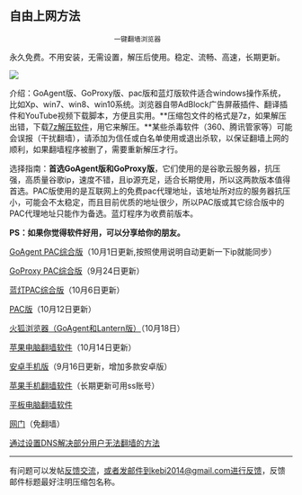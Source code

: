 ## **********************自由上网方法**********************

                              一键翻墙浏览器



永久免费。不用安装，无需设置，解压后使用。稳定、流畅、高速，长期更新。

![](https://raw.githubusercontent.com/Alvin9999/pac2/master/%E5%9B%BE%E6%A0%87.PNG)


介绍：GoAgent版、GoProxy版、pac版和蓝灯版软件适合windows操作系统，比如Xp、win7、win8、win10系统。浏览器自带AdBlock广告屏蔽插件、翻译插件和YouTube视频下载脚本，方便且实用。**压缩包文件的格式是7z，如果解压出错，下载[7z解压软件](https://sparanoid.com/lab/7z/)，用它来解压。**某些杀毒软件（360、腾讯管家等）可能会误报（干扰翻墙），请添加为信任或白名单使用或退出杀软，以保证翻墙上网的顺利，如果翻墙程序被删了，需要重新解压才行。

选择指南：**首选GoAgent版和GoProxy版**，它们使用的是谷歌云服务器，抗压强，高质量谷歌ip，速度不错，且ip源充足，适合长期使用，所以这两款版本值得首选。PAC版使用的是互联网上的免费pac代理地址，该地址所对应的服务器抗压小，可能会不太稳定，而且目前优质的地址很少，所以PAC版或其它综合版中的PAC代理地址只能作为备选。蓝灯程序为收费前版本。

**PS：如果你觉得软件好用，可以分享给你的朋友。**


[GoAgent PAC综合版](https://github.com/Alvin9999/new-pac/wiki/GoAgent-PAC%E7%BB%BC%E5%90%88%E7%89%88)（10月1日更新,按照使用说明自动更新一下ip就能同步）

[GoProxy PAC综合版](https://github.com/Alvin9999/new-pac/wiki/GoProxy-PAC%E7%BB%BC%E5%90%88%E7%89%88)（9月24日更新）

[蓝灯PAC综合版](https://github.com/Alvin9999/new-pac/wiki/%E8%93%9D%E7%81%AF-PAC%E7%BB%BC%E5%90%88%E7%89%88)（10月6日更新）

[PAC版](https://github.com/Alvin9999/new-pac/wiki/PAC%E7%89%88)（10月12日更新）

[火狐浏览器（GoAgent和Lantern版）](https://github.com/Alvin9999/new-pac/wiki/%E7%81%AB%E7%8B%90%E6%B5%8F%E8%A7%88%E5%99%A8%EF%BC%88GoAgent%E5%92%8CLantern%E7%89%88%EF%BC%89)（10月18日）

[苹果电脑翻墙软件](https://github.com/Alvin9999/new-pac/wiki/%E8%8B%B9%E6%9E%9C%E7%94%B5%E8%84%91MAC%E7%BF%BB%E5%A2%99%E8%BD%AF%E4%BB%B6)（10月14日更新）


[安卓手机版](https://github.com/Alvin9999/new-pac/wiki/%E5%AE%89%E5%8D%93%E6%89%8B%E6%9C%BA%E7%89%88)（9月16日更新，增加多款安卓版）

[苹果手机翻墙软件](https://github.com/Alvin9999/new-pac/wiki/%E8%8B%B9%E6%9E%9C%E6%89%8B%E6%9C%BA%E7%BF%BB%E5%A2%99%E8%BD%AF%E4%BB%B6)（长期更新可用ss账号）

[平板电脑翻墙软件](https://github.com/Alvin9999/new-pac/wiki/%E5%B9%B3%E6%9D%BF%E7%94%B5%E8%84%91%E7%BF%BB%E5%A2%99%E8%BD%AF%E4%BB%B6)

[网门](https://github.com/Alvin9999/new-pac/wiki/%E7%BD%91%E9%97%A8%EF%BC%88%E5%85%8D%E7%BF%BB%E5%A2%99%EF%BC%89)（免翻墙）


[通过设置DNS解决部分用户无法翻墙的方法](https://github.com/Alvin9999/new-pac/wiki/%E9%80%9A%E8%BF%87%E8%AE%BE%E7%BD%AEDNS%E8%A7%A3%E5%86%B3%E9%83%A8%E5%88%86%E7%94%A8%E6%88%B7%E6%97%A0%E6%B3%95%E7%BF%BB%E5%A2%99%E7%9A%84%E6%96%B9%E6%B3%95)   

***

有问题可以发帖[反馈交流](https://github.com/Alvin9999/new-pac/issues)，或者发邮件到kebi2014@gmail.com进行反馈，反馈邮件标题最好注明压缩包名称。